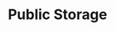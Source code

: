 ---
title: "Public Storage"
url: /sacramento/public-storage-east-stockton-boulevard/
shop: Mieten
---